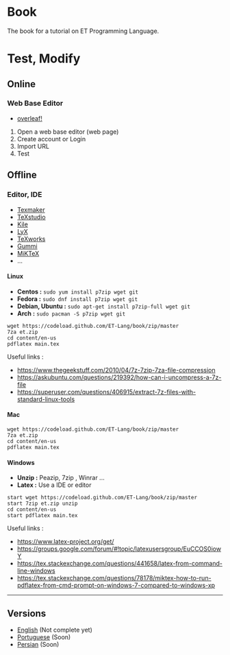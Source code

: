 # Book

The book for a tutorial on ET Programming Language.

# Test, Modify

## Online

### Web Base Editor

- [overleaf!](https://overleaf.com)

1. Open a web base editor (web page)
2. Create account or Login
3. Import URL
4. Test

## Offline

### Editor, IDE

- [Texmaker](http://www.xm1math.net/texmaker/)
- [TeXstudio](https://www.texstudio.org/)
- [Kile](https://kile.sourceforge.io/)
- [LyX](https://www.lyx.org/)
- [TeXworks](http://www.tug.org/texworks/)
- [Gummi](https://github.com/alexandervdm/gummi)
- [MiKTeX](https://miktex.org/)
- ...


#### **Linux**

- **Centos :** `sudo yum install p7zip wget git`
- **Fedora :** `sudo dnf install p7zip wget git`
- **Debian, Ubuntu :** `sudo apt-get install p7zip-full wget git`
- **Arch :**  `sudo pacman -S p7zip wget git`

```
wget https://codeload.github.com/ET-Lang/book/zip/master
7za et.zip 
cd content/en-us
pdflatex main.tex
```

Useful links :

- https://www.thegeekstuff.com/2010/04/7z-7zip-7za-file-compression
- https://askubuntu.com/questions/219392/how-can-i-uncompress-a-7z-file
- https://superuser.com/questions/406915/extract-7z-files-with-standard-linux-tools

#### **Mac**

```
wget https://codeload.github.com/ET-Lang/book/zip/master
7za et.zip 
cd content/en-us
pdflatex main.tex
```

#### **Windows**

- **Unzip :** Peazip, 7zip , Winrar ...
- **Latex :** Use a IDE or editor

```
start wget https://codeload.github.com/ET-Lang/book/zip/master
start 7zip et.zip unzip 
cd content/en-us
start pdflatex main.tex
```

Useful links :

- https://www.latex-project.org/get/
- https://groups.google.com/forum/#!topic/latexusersgroup/EuCCOS0iowY
- https://tex.stackexchange.com/questions/441658/latex-from-command-line-windows
- https://tex.stackexchange.com/questions/78178/miktex-how-to-run-pdflatex-from-cmd-prompt-on-windows-7-compared-to-windows-xp

------------

## Versions 

- [English](/content/en-us) (Not complete yet)
- [Portuguese](/content/pt-br) (Soon)
- [Persian](/content/fa-ir) (Soon)
